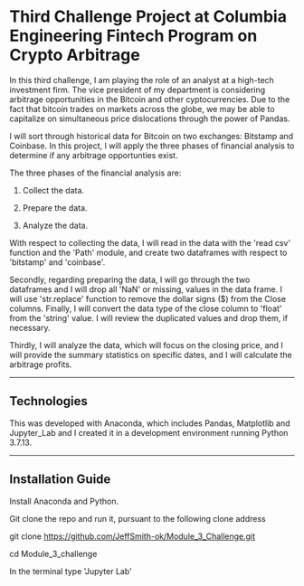 # Third Challenge Project at Columbia Engineering Fintech Program on Crypto Arbitrage

In this third challenge, I am playing the role of an analyst at a high-tech investment firm. The vice president of my department is considering arbitrage opportunities in the Bitcoin and other cyptocurrencies. Due to the fact that bitcoin trades on markets across the globe, we may be able to capitalize on simultaneous price dislocations through the power of Pandas.

I will sort through historical data for Bitcoin on two exchanges: Bitstamp and Coinbase. In this project, I will apply the three phases of financial analysis to determine if any arbitrage opportunties exist.

The three phases of the financial analysis are:

1. Collect the data.

2. Prepare the data.

3. Analyze the data.

With respect to collecting the data, I will read in the data with the 'read csv' function and the 'Path' module, and create two dataframes with respect to 'bitstamp' and 'coinbase'.

Secondly, regarding preparing the data, I will go through the two dataframes and I will drop all 'NaN' or missing, values in the data frame. I will use 'str.replace' function to remove the dollar signs ($) from the Close columns. Finally, I will convert the data type of the close column to 'float' from the 'string' value. I will review the duplicated values and drop them, if necessary.

Thirdly, I will analyze the data, which will focus on the closing price, and I will provide the summary statistics on specific dates, and I will calculate the arbitrage profits.

---

## Technologies

This was developed with Anaconda, which includes Pandas, Matplotlib and Jupyter_Lab and I created it in a development environment running Python 3.7.13.

---

## Installation Guide

Install Anaconda and Python. </br>

Git clone the repo and run it, pursuant to the following clone address

git clone https://github.com/JeffSmith-ok/Module_3_Challenge.git

cd Module_3_challenge

In the terminal type 'Jupyter Lab'
